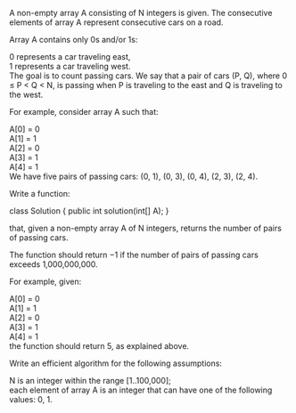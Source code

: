 A non-empty array A consisting of N integers is given. The consecutive elements of array A represent consecutive cars on a road.  
  
Array A contains only 0s and/or 1s:  
  
0 represents a car traveling east,  
1 represents a car traveling west.  
The goal is to count passing cars. We say that a pair of cars (P, Q), where 0 ≤ P < Q < N, is passing when P is traveling to the east and Q is traveling to the west.  
  
For example, consider array A such that:  
  
  A[0] = 0  
  A[1] = 1  
  A[2] = 0  
  A[3] = 1  
  A[4] = 1  
We have five pairs of passing cars: (0, 1), (0, 3), (0, 4), (2, 3), (2, 4).  
  
Write a function:  
  
class Solution { public int solution(int[] A); }  
  
that, given a non-empty array A of N integers, returns the number of pairs of passing cars.  
  
The function should return −1 if the number of pairs of passing cars exceeds 1,000,000,000.  
  
For example, given:  
  
  A[0] = 0  
  A[1] = 1  
  A[2] = 0  
  A[3] = 1  
  A[4] = 1  
the function should return 5, as explained above.  
  
Write an efficient algorithm for the following assumptions:  
  
N is an integer within the range [1..100,000];  
each element of array A is an integer that can have one of the following values: 0, 1.